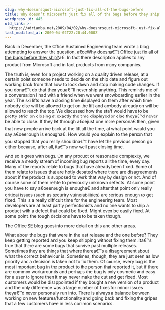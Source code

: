 ```yaml
---
slug: why-doesnrsquot-microsoft-just-fix-all-of-the-bugs-before
title: Why doesn’t Microsoft just fix all of the bugs before they ship?
wordpress_id: 445
old_link: >-
  https://adrianba.net/2009/04/02/why-doesnrsquot-microsoft-just-fix-all-of-the-bugs-before/
last_modified_at: 2009-04-02T22:20:44.000Z
---
```


Back in December, the Office Sustained Engineering team wrote a blog attempting to answer the question, a€oe[Why doesna€™t Office just fix all of the bugs before they ship?](http://blogs.technet.com/office_sustained_engineering/archive/2008/12/12/why-doesn-t-office-just-fix-all-of-the-bugs-before-they-ship-it.aspx)a€. In fact there description applies to any product from Microsoft and in fact products from many companies.

 

The truth is, even for a project working on a quality driven release, at a certain point someone needs to decide on the ship date and figure out working back from that how to lock down and stop making code changes. If you dona€™t do that then youa€™ll never ship anything. This reminds me of a conversation I had with a friend when we went snowboarding earlier in the year. The ski lifts have a closing time displayed on them after which time nobody else will be allowed to get on the lift and anybody already on will be allowed to reach the top. We discussed how the staff would have to be pretty strict on closing at exactly the time displayed or else theya€™d never be able to close. If they let through a€oejust one more persona€ then, given that new people arrive back at the lift all the time, at what point would you say a€oeenough is enougha€. How would you explain to the person that you stopped that you really shouldna€™t have let the previous person go either because, after all, ita€™s now well past closing time.

 

And so it goes with bugs. On any product of reasonable complexity, we receive a steady stream of incoming bug reports all the time, every day. Many of the reports relate to bugs that have already been fixed. Some of them relate to issues that are hotly debated where there are disagreements about if the product is supposed to work that way by design or not. And of course some of them relate to previously unknown defects. At some point you have to say a€oeenough is enougha€ and after that point only really critical issues (such as security vulnerabilities) are serious enough to get fixed. This is a really difficult time for the engineering team. Most developers are at least partly perfectionists and no one wants to ship a product with a defect that could be fixed. Might even be easily fixed. At some point, the tough decisions have to be taken though.

 

The Office SE blog goes into more detail on this and other areas.

 

What about the bugs that were in the last release and the one before? They keep getting reported and you keep shipping without fixing them. Ita€™s true that there are some bugs that survive past multiple releases. Sometimes they are things that where therea€™s a disagreement about what the correct behaviour is. Sometimes, though, they are just seen as low priority and a decision is taken not to fix them. Of course, every bug is the most important bug in the product to the person that reported it, but if there are common workarounds and perhaps the bug is only cosmetic and easy for a user to ignore then it may never make the cut and get fixed. Most customers would be disappointed if they bought a new version of a product and the only difference was a large number of fixes for minor issues theya€™d never personally run into. There is always a balance between working on new features/functionality and going back and fixing the gripes that a few customers have in less common scenarios.

 
